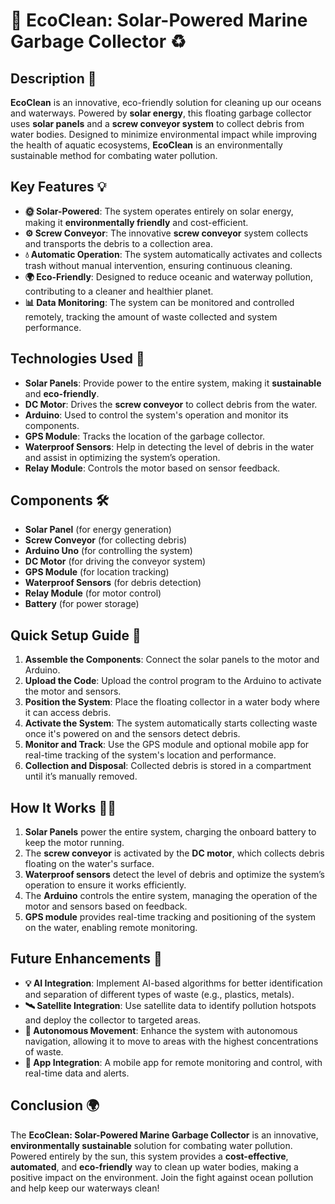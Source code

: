 # 🌊 EcoClean: Solar-Powered Marine Garbage Collector ♻️

## Description 🌟 
**EcoClean** is an innovative, eco-friendly solution for cleaning up our oceans and waterways. Powered by **solar energy**, this floating garbage collector uses **solar panels** and a **screw conveyor system** to collect debris from water bodies. Designed to minimize environmental impact while improving the health of aquatic ecosystems, **EcoClean** is an environmentally sustainable method for combating water pollution.

## Key Features 💡
- **🌞 Solar-Powered**: The system operates entirely on solar energy, making it **environmentally friendly** and cost-efficient.
- **⚙️ Screw Conveyor**: The innovative **screw conveyor** system collects and transports the debris to a collection area.
- **💧 Automatic Operation**: The system automatically activates and collects trash without manual intervention, ensuring continuous cleaning.
- **🌍 Eco-Friendly**: Designed to reduce oceanic and waterway pollution, contributing to a cleaner and healthier planet.
- **📊 Data Monitoring**: The system can be monitored and controlled remotely, tracking the amount of waste collected and system performance.

## Technologies Used 🔧
- **Solar Panels**: Provide power to the entire system, making it **sustainable** and **eco-friendly**.
- **DC Motor**: Drives the **screw conveyor** to collect debris from the water.
- **Arduino**: Used to control the system's operation and monitor its components.
- **GPS Module**: Tracks the location of the garbage collector.
- **Waterproof Sensors**: Help in detecting the level of debris in the water and assist in optimizing the system’s operation.
- **Relay Module**: Controls the motor based on sensor feedback.

## Components 🛠️
- **Solar Panel** (for energy generation)
- **Screw Conveyor** (for collecting debris)
- **Arduino Uno** (for controlling the system)
- **DC Motor** (for driving the conveyor system)
- **GPS Module** (for location tracking)
- **Waterproof Sensors** (for debris detection)
- **Relay Module** (for motor control)
- **Battery** (for power storage)

## Quick Setup Guide 🚀

1. **Assemble the Components**: Connect the solar panels to the motor and Arduino.
2. **Upload the Code**: Upload the control program to the Arduino to activate the motor and sensors.
3. **Position the System**: Place the floating collector in a water body where it can access debris.
4. **Activate the System**: The system automatically starts collecting waste once it's powered on and the sensors detect debris.
5. **Monitor and Track**: Use the GPS module and optional mobile app for real-time tracking of the system's location and performance.
6. **Collection and Disposal**: Collected debris is stored in a compartment until it’s manually removed.

## How It Works 🧑‍💻
1. **Solar Panels** power the entire system, charging the onboard battery to keep the motor running.
2. The **screw conveyor** is activated by the **DC motor**, which collects debris floating on the water's surface.
3. **Waterproof sensors** detect the level of debris and optimize the system’s operation to ensure it works efficiently.
4. The **Arduino** controls the entire system, managing the operation of the motor and sensors based on feedback.
5. **GPS module** provides real-time tracking and positioning of the system on the water, enabling remote monitoring.

## Future Enhancements 🌱
- **💡 AI Integration**: Implement AI-based algorithms for better identification and separation of different types of waste (e.g., plastics, metals).
- **🛰️ Satellite Integration**: Use satellite data to identify pollution hotspots and deploy the collector to targeted areas.
- **🚢 Autonomous Movement**: Enhance the system with autonomous navigation, allowing it to move to areas with the highest concentrations of waste.
- **📱 App Integration**: A mobile app for remote monitoring and control, with real-time data and alerts.

## Conclusion 🌍
The **EcoClean: Solar-Powered Marine Garbage Collector** is an innovative, **environmentally sustainable** solution for combating water pollution. Powered entirely by the sun, this system provides a **cost-effective**, **automated**, and **eco-friendly** way to clean up water bodies, making a positive impact on the environment. Join the fight against ocean pollution and help keep our waterways clean!

